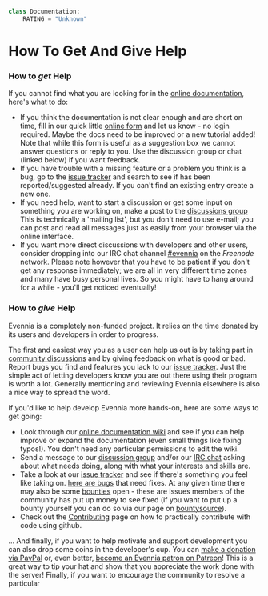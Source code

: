 ```python
class Documentation:
    RATING = "Unknown"
```

# How To Get And Give Help

### How to *get* Help

If you cannot find what you are looking for in the [online documentation](../../index), here's what to do:
 
- If you think the documentation is not clear enough and are short on time, fill in our quick little [online form][form] and let us know - no login required. Maybe the docs need to be improved or a new tutorial added! Note that while this form is useful as a suggestion box we cannot answer questions or reply to you. Use the discussion group or chat (linked below) if you want feedback.
- If you have trouble with a missing feature or a problem you think is a bug, go to the [issue tracker][issues] and search to see if has been reported/suggested already. If you can't find an existing entry create a new one.
- If you need help, want to start a discussion or get some input on something you are working on, make a post to the [discussions group][group] This is technically a 'mailing list', but you don't need to use e-mail; you can post and read all messages just as easily from your browser via the online interface.
- If you want more direct discussions with developers and other users, consider dropping into our IRC chat channel [#evennia][chat] on the *Freenode* network. Please note however that you have to be patient if you don't get any response immediately; we are all in very different time zones and many have busy personal lives. So you might have to hang around for a while - you'll get noticed eventually!


### How to *give* Help

Evennia is a completely non-funded project. It relies on the time donated by its users and developers in order to progress. 

The first and easiest way you as a user can help us out is by taking part in [community discussions][group] and by giving feedback on what is good or bad. Report bugs you find and features you lack to our [issue tracker][issues]. Just the simple act of letting developers know you are out there using their program is worth a lot. Generally mentioning and reviewing Evennia elsewhere is also a nice way to spread the word. 

If you'd like to help develop Evennia more hands-on, here are some ways to get going:

- Look through our [online documentation wiki](../../index) and see if you can help improve or expand the documentation (even small things like fixing typos!). You don't need any particular permissions to edit the wiki.
- Send a message to our [discussion group][group] and/or our [IRC chat][chat] asking about what needs doing, along with what your interests and skills are.
- Take a look at our [issue tracker][issues] and see if there's something you feel like taking on. [here are bugs][issues-master] that need fixes. At any given time there may also be some [bounties][issues-bounties] open - these are issues members of the community has put up money to see fixed (if you want to put up a bounty yourself you can do so via our page on [bountysource][bountysource]).
- Check out the [Contributing](../contributing/Contributing) page on how to practically contribute with code using github.

... And finally, if you want to help motivate and support development you can also drop some coins in the developer's cup. You can [make a donation via PayPal][paypal] or, even better, [become an Evennia patron on Patreon][patreon]! This is a great way to tip your hat and show that you appreciate the work done with the server! Finally, if you want to encourage the community to resolve a particular 

[form]: https://docs.google.com/spreadsheet/viewform?hl=en_US&formkey=dGN0VlJXMWpCT3VHaHpscDEzY1RoZGc6MQ#gid=0
[group]: http://groups.google.com/group/evennia/
[issues]: https://github.com/evennia/evennia/issues
[issues-master]: https://github.com/evennia/evennia/issues?utf8=%E2%9C%93&q=is%3Aissue%20is%3Aopen%20label%3Abug%20label%3Amaster-branch
[chat]: http://webchat.freenode.net/?channels=evennia
[paypal]: https://www.paypal.com/se/cgi-bin/webscr?cmd=_flow&SESSION=Z-VlOvfGjYq2qvCDOUGpb6C8Due7skT0qOklQEy5EbaD1f0eyEQaYlmCc8O&dispatch=5885d80a13c0db1f8e263663d3faee8d64ad11bbf4d2a5a1a0d303a50933f9b2
[donate-img]: http://images-focus-opensocial.googleusercontent.com/gadgets/proxy?url=https://www.paypalobjects.com/en%255fUS/SE/i/btn/btn%255fdonateCC%255fLG.gif&container=focus&gadget=a&rewriteMime=image/*
[patreon]: https://www.patreon.com/griatch
[patreon-img]: http://www.evennia.com/_/rsrc/1424724909023/home/evennia_patreon_100x100.png
[issues-bounties]: https://github.com/evennia/evennia/labels/bounty
[bountysource]: https://www.bountysource.com/teams/evennia


